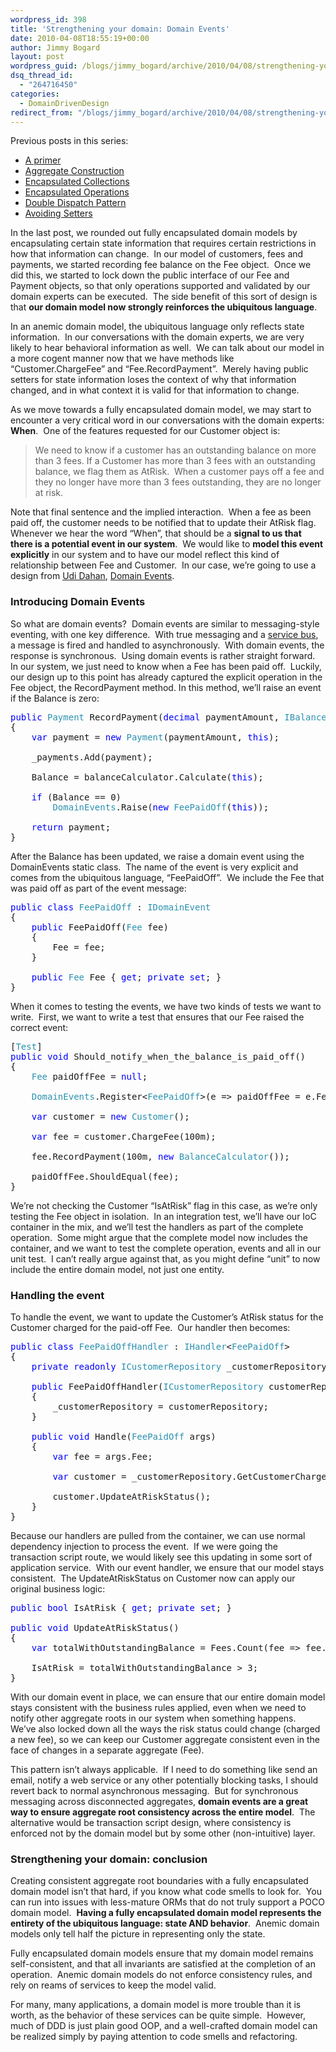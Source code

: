 ```yaml
---
wordpress_id: 398
title: 'Strengthening your domain: Domain Events'
date: 2010-04-08T18:55:19+00:00
author: Jimmy Bogard
layout: post
wordpress_guid: /blogs/jimmy_bogard/archive/2010/04/08/strengthening-your-domain-domain-events.aspx
dsq_thread_id:
  - "264716450"
categories:
  - DomainDrivenDesign
redirect_from: "/blogs/jimmy_bogard/archive/2010/04/08/strengthening-your-domain-domain-events.aspx/"
---
```

Previous posts in this series:

  * [A primer](http://www.lostechies.com/blogs/jimmy_bogard/archive/2010/02/03/strengthening-your-domain-a-primer.aspx)
  * [Aggregate Construction](http://www.lostechies.com/blogs/jimmy_bogard/archive/2010/02/23/strengthening-your-domain-aggregate-construction.aspx)
  * [Encapsulated Collections](http://www.lostechies.com/blogs/jimmy_bogard/archive/2010/03/10/strengthening-your-domain-encapsulated-collections.aspx)
  * [Encapsulated Operations](http://www.lostechies.com/blogs/jimmy_bogard/archive/2010/03/24/strengthening-your-domain-encapsulating-operations.aspx)
  * [Double Dispatch Pattern](http://www.lostechies.com/blogs/jimmy_bogard/archive/2010/03/30/strengthening-your-domain-the-double-dispatch-pattern.aspx)
  * [Avoiding Setters](http://www.lostechies.com/blogs/jimmy_bogard/archive/2010/03/31/strengthening-your-domain-avoiding-setters.aspx)

In the last post, we rounded out fully encapsulated domain models by encapsulating certain state information that requires certain restrictions in how that information can change.&#160; In our model of customers, fees and payments, we started recording fee balance on the Fee object.&#160; Once we did this, we started to lock down the public interface of our Fee and Payment objects, so that only operations supported and validated by our domain experts can be executed.&#160; The side benefit of this sort of design is that **our domain model now strongly reinforces the ubiquitous language**.

In an anemic domain model, the ubiquitous language only reflects state information.&#160; In our conversations with the domain experts, we are very likely to hear behavioral information as well.&#160; We can talk about our model in a more cogent manner now that we have methods like “Customer.ChargeFee” and “Fee.RecordPayment”.&#160; Merely having public setters for state information loses the context of why that information changed, and in what context it is valid for that information to change.

As we move towards a fully encapsulated domain model, we may start to encounter a very critical word in our conversations with the domain experts: **When**.&#160; One of the features requested for our Customer object is: 

> We need to know if a customer has an outstanding balance on more than 3 fees. If a Customer has more than 3 fees with an outstanding balance, we flag them as AtRisk.&#160; When a customer pays off a fee and they no longer have more than 3 fees outstanding, they are no longer at risk.

Note that final sentence and the implied interaction.&#160; When a fee as been paid off, the customer needs to be notified that to update their AtRisk flag.&#160; Whenever we hear the word “When”, that should be a **signal to us that there is a potential event in our system**.&#160; We would like to **model this event explicitly** in our system and to have our model reflect this kind of relationship between Fee and Customer.&#160; In our case, we’re going to use a design from [Udi Dahan](http://www.udidahan.com/), [Domain Events](http://www.udidahan.com/2009/06/14/domain-events-salvation/).

### 

### Introducing Domain Events

So what are domain events?&#160; Domain events are similar to messaging-style eventing, with one key difference.&#160; With true messaging and a [service bus](http://www.eaipatterns.com/MessageBus.html), a message is fired and handled to asynchronously.&#160; With domain events, the response is synchronous.&#160; Using domain events is rather straight forward.&#160; In our system, we just need to know when a Fee has been paid off.&#160; Luckily, our design up to this point has already captured the explicit operation in the Fee object, the RecordPayment method. In this method, we’ll raise an event if the Balance is zero:

<pre><span style="color: blue">public </span><span style="color: #2b91af">Payment </span>RecordPayment(<span style="color: blue">decimal </span>paymentAmount, <span style="color: #2b91af">IBalanceCalculator </span>balanceCalculator)
{
    <span style="color: blue">var </span>payment = <span style="color: blue">new </span><span style="color: #2b91af">Payment</span>(paymentAmount, <span style="color: blue">this</span>);

    _payments.Add(payment);

    Balance = balanceCalculator.Calculate(<span style="color: blue">this</span>);

    <span style="color: blue">if </span>(Balance == 0)
        <span style="color: #2b91af">DomainEvents</span>.Raise(<span style="color: blue">new </span><span style="color: #2b91af">FeePaidOff</span>(<span style="color: blue">this</span>));

    <span style="color: blue">return </span>payment;
}</pre>

[](http://11011.net/software/vspaste)

After the Balance has been updated, we raise a domain event using the DomainEvents static class.&#160; The name of the event is very explicit and comes from the ubiquitous language, “FeePaidOff”.&#160; We include the Fee that was paid off as part of the event message:

<pre><span style="color: blue">public class </span><span style="color: #2b91af">FeePaidOff </span>: <span style="color: #2b91af">IDomainEvent
</span>{
    <span style="color: blue">public </span>FeePaidOff(<span style="color: #2b91af">Fee </span>fee)
    {
        Fee = fee;
    }

    <span style="color: blue">public </span><span style="color: #2b91af">Fee </span>Fee { <span style="color: blue">get</span>; <span style="color: blue">private set</span>; }
}</pre>

[](http://11011.net/software/vspaste)

When it comes to testing the events, we have two kinds of tests we want to write.&#160; First, we want to write a test that ensures that our Fee raised the correct event:

<pre>[<span style="color: #2b91af">Test</span>]
<span style="color: blue">public void </span>Should_notify_when_the_balance_is_paid_off()
{
    <span style="color: #2b91af">Fee </span>paidOffFee = <span style="color: blue">null</span>;

    <span style="color: #2b91af">DomainEvents</span>.Register&lt;<span style="color: #2b91af">FeePaidOff</span>&gt;(e =&gt; paidOffFee = e.Fee);

    <span style="color: blue">var </span>customer = <span style="color: blue">new </span><span style="color: #2b91af">Customer</span>();

    <span style="color: blue">var </span>fee = customer.ChargeFee(100m);

    fee.RecordPayment(100m, <span style="color: blue">new </span><span style="color: #2b91af">BalanceCalculator</span>());

    paidOffFee.ShouldEqual(fee);
}</pre>

[](http://11011.net/software/vspaste)

We’re not checking the Customer “IsAtRisk” flag in this case, as we’re only testing the Fee object in isolation.&#160; In an integration test, we’ll have our IoC container in the mix, and we’ll test the handlers as part of the complete operation.&#160; Some might argue that the complete model now includes the container, and we want to test the complete operation, events and all in our unit test.&#160; I can’t really argue against that, as you might define “unit” to now include the entire domain model, not just one entity.

### Handling the event

To handle the event, we want to update the Customer’s AtRisk status for the Customer charged for the paid-off Fee.&#160; Our handler then becomes:

<pre><span style="color: blue">public class </span><span style="color: #2b91af">FeePaidOffHandler </span>: <span style="color: #2b91af">IHandler</span>&lt;<span style="color: #2b91af">FeePaidOff</span>&gt;
{
    <span style="color: blue">private readonly </span><span style="color: #2b91af">ICustomerRepository </span>_customerRepository;

    <span style="color: blue">public </span>FeePaidOffHandler(<span style="color: #2b91af">ICustomerRepository </span>customerRepository)
    {
        _customerRepository = customerRepository;
    }

    <span style="color: blue">public void </span>Handle(<span style="color: #2b91af">FeePaidOff </span>args)
    {
        <span style="color: blue">var </span>fee = args.Fee;

        <span style="color: blue">var </span>customer = _customerRepository.GetCustomerChargedForFee(fee);

        customer.UpdateAtRiskStatus();
    }
}</pre>

[](http://11011.net/software/vspaste)

Because our handlers are pulled from the container, we can use normal dependency injection to process the event.&#160; If we were going the transaction script route, we would likely see this updating in some sort of application service.&#160; With our event handler, we ensure that our model stays consistent.&#160; The UpdateAtRiskStatus on Customer now can apply our original business logic:

<pre><span style="color: blue">public bool </span>IsAtRisk { <span style="color: blue">get</span>; <span style="color: blue">private set</span>; }

<span style="color: blue">public void </span>UpdateAtRiskStatus()
{
    <span style="color: blue">var </span>totalWithOutstandingBalance = Fees.Count(fee =&gt; fee.HasOutstandingBalance());

    IsAtRisk = totalWithOutstandingBalance &gt; 3;
}</pre>

[](http://11011.net/software/vspaste)

With our domain event in place, we can ensure that our entire domain model stays consistent with the business rules applied, even when we need to notify other aggregate roots in our system when something happens.&#160; We’ve also locked down all the ways the risk status could change (charged a new fee), so we can keep our Customer aggregate consistent even in the face of changes in a separate aggregate (Fee).

This pattern isn’t always applicable.&#160; If I need to do something like send an email, notify a web service or any other potentially blocking tasks, I should revert back to normal asynchronous messaging.&#160; But for synchronous messaging across disconnected aggregates, **domain events are a great way to ensure aggregate root consistency across the entire model**.&#160; The alternative would be transaction script design, where consistency is enforced not by the domain model but by some other (non-intuitive) layer.

### Strengthening your domain: conclusion

Creating consistent aggregate root boundaries with a fully encapsulated domain model isn’t that hard, if you know what code smells to look for.&#160; You can run into issues with less-mature ORMs that do not truly support a POCO domain model.&#160; **Having a fully encapsulated domain model represents the entirety of the ubiquitous language: state AND behavior**.&#160; Anemic domain models only tell half the picture in representing only the state.

Fully encapsulated domain models ensure that my domain model remains self-consistent, and that all invariants are satisfied at the completion of an operation.&#160; Anemic domain models do not enforce consistency rules, and rely on reams of services to keep the model valid.

For many, many applications, a domain model is more trouble than it is worth, as the behavior of these services can be quite simple.&#160; However, much of DDD is just plain good OOP, and a well-crafted domain model can be realized simply by paying attention to code smells and refactoring.